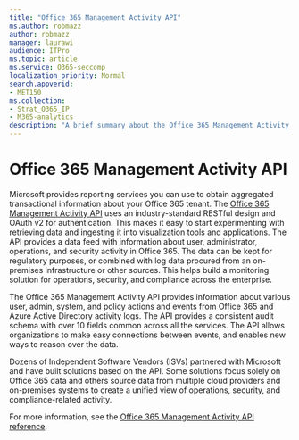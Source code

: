 ```yaml
---
title: "Office 365 Management Activity API"
ms.author: robmazz
author: robmazz
manager: laurawi
audience: ITPro
ms.topic: article
ms.service: O365-seccomp
localization_priority: Normal
search.appverid:
- MET150
ms.collection:
- Strat_O365_IP
- M365-analytics
description: "A brief summary about the Office 365 Management Activity API."
---
```


# Office 365 Management Activity API

Microsoft provides reporting services you can use to obtain aggregated transactional information about your Office 365 tenant. The [Office 365 Management Activity API](https://docs.microsoft.com/office/office-365-management-api/office-365-management-apis-overview) uses an industry-standard RESTful design and OAuth v2 for authentication. This makes it easy to start experimenting with retrieving data and ingesting it into visualization tools and applications. The API provides a data feed with information about user, administrator, operations, and security activity in Office 365. The data can be kept for regulatory purposes, or combined with log data procured from an on-premises infrastructure or other sources. This helps build a monitoring solution for operations, security, and compliance across the enterprise.

The Office 365 Management Activity API provides information about various user, admin, system, and policy actions and events from Office 365 and Azure Active Directory activity logs. The API provides a consistent audit schema with over 10 fields common across all the services. The API allows organizations to make easy connections between events, and enables new ways to reason over the data.

Dozens of Independent Software Vendors (ISVs) partnered with Microsoft and have built solutions based on the API. Some solutions focus solely on Office 365 data and others source data from multiple cloud providers and on-premises systems to create a unified view of operations, security, and compliance-related activity. 

For more information, see the [Office 365 Management Activity API reference](https://docs.microsoft.com/office/office-365-management-api/office-365-management-activity-api-reference).
